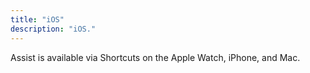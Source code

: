 ```yaml
---
title: "iOS"
description: "iOS."
---
```


Assist is available via Shortcuts on the Apple Watch, iPhone, and Mac.

